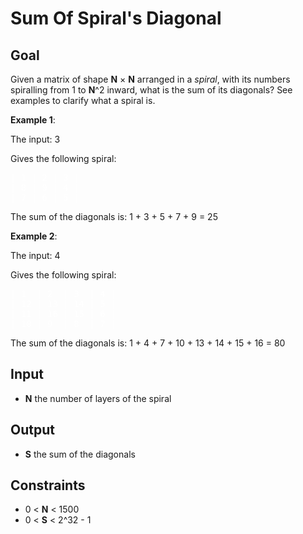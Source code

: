 # Sum Of Spiral's Diagonal

## Goal

Given a matrix of shape **N** × **N** arranged in a _spiral_, with its numbers
spiralling from 1 to **N**^2 inward, what is the sum of its diagonals? See
examples to clarify what a spiral is.

**Example 1**:

The input: 3

Gives the following spiral:

<pre style="color:#FFFFFF">
| 1 | 2 | 3 |
| 8 | 9 | 4 |
| 7 | 6 | 5 |
</pre>

The sum of the diagonals is: 1 + 3 + 5 + 7 + 9 = 25

**Example 2**:

The input: 4

Gives the following spiral:

<pre style="color:#FFFFFF">
| 1  | 2  | 3  | 4 |
| 12 | 13 | 14 | 5 |
| 11 | 16 | 15 | 6 |
| 10 | 9  | 8  | 7 |
</pre>

The sum of the diagonals is: 1 + 4 + 7 + 10 + 13 + 14 + 15 + 16 = 80

## Input

-   **N** the number of layers of the spiral

## Output

-   **S** the sum of the diagonals

## Constraints

-   0 &lt; **N** &lt; 1500
-   0 &lt; **S** &lt; 2^32 - 1
